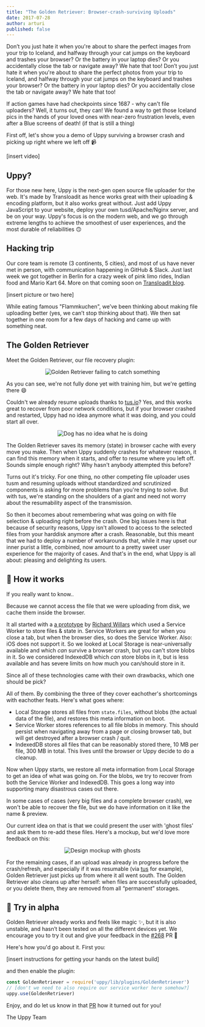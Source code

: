 ```yaml
---
title: "The Golden Retriever: Browser-crash-surviving Uploads"
date: 2017-07-28
author: arturi
published: false
---
```


Don’t you just hate it when you're about to share the perfect images from your trip to Iceland, and halfway through your cat jumps on the keyboard and trashes your browser? Or the battery in your laptop dies? Or you accidentally close the tab or navigate away? We hate that too!
Don’t you just hate it when you're about to share the perfect photos from your trip to Iceland, and halfway through your cat jumps on the keyboard and trashes your browser? Or the battery in your laptop dies? Or you accidentally close the tab or navigate away? We hate that too!

If action games have had checkpoints since 1687 - why can't file uploaders? Well, it turns out, they can! We found a way to get those Iceland pics in the hands of your loved ones with near-zero frustration levels, even after a Blue screens of death! (if that is still a thing) 

<!-- more -->

First off, let's show you a demo of Uppy surviving a browser crash and picking up right where we left off 📹

[insert video]

## Uppy?

For those new here, Uppy is the next-gen open source file uploader for the web. It's made by Transloadit as hence works great with their uploading & encoding platform, but it also works great without. Just add Uppy JavaScript to your website, deploy your own tusd/Apache/Nginx server, and be on your way. Uppy's focus is on the modern web, and we go through extreme lengths to achieve the smoothest of user experiences, and the most durable of reliabilities 🙃

## Hacking trip

Our core team is remote (3 continents, 5 cities), and most of us have never met in person, with communication happening in GitHub & Slack. Just last week we got together in Berlin for a crazy week of pink limo rides, Indian food and Mario Kart 64. More on that coming soon on [Transloadit blog](https://transloadit.com/blog/).

[insert picture or two here]

While eating famous "Flammkuchen", we’ve been thinking about making file uploading better (yes, we can’t stop thinking about that). We then sat together in one room for a few days of hacking and came up with something neat. 

## The Golden Retriever

Meet the Golden Retriever, our file recovery plugin:

<!-- sorry about the center :o -->
<center>
  <img class="border" src="/images/blog/golden-retriever/catch-fail-2.gif" alt="Golden Retriever failing to catch something" title="Good try, boy!">
</center>

As you can see, we're not fully done yet with training him, but we're getting there 😄

Couldn't we already resume uploads thanks to [tus.io](https://tus.io)? Yes, and this works great to recover from poor network conditions, but if your browser crashed and restarted, Uppy had no idea anymore what it was doing, and you could start all over. 

<!-- sorry about more centers :o -->
<center>
  <img class="border" src="/images/blog/golden-retriever/no-idea-dog-3.gif" alt="Dog has no idea what he is doing" title="Good try, boy!">
</center>

The Golden Retriever saves its memory (state) in browser cache with every move you make. Then when Uppy suddenly crashes for whatever reason, it can find this memory when it starts, and offer to resume where you left off. Sounds simple enough right? Why hasn't anybody attempted this before?

Turns out it's tricky. For one thing, no other competing file uploader uses tusm and resuming uploads without standardized and scrutinized components is asking for more problems than you're trying to solve. But with tus, we're standing on the shoulders of a giant and need not worry about the resumability aspect of the transmission.

So then it becomes about remembering what was going on with file selection & uploading right before the crash. One big issues here is that because of security reasons, Uppy isn't allowed to access to the selected files from your harddisk anymore after a crash. Reasonable, but this meant that we had to deploy a number of workarounds that, while it may upset our inner purist a little, combined, now amount to a pretty sweet user experience for the majority of cases. And that's in the end, what Uppy is all about: pleasing and delighting its users.

## 👻 How it works

If you really want to know..

Because we cannot access the file that we were uploading from disk, we cache them inside the browser.

It all started with a [a prototype](https://github.com/transloadit/uppy/issues/237) by [Richard Willars](https://github.com/richardwillars) which used a Service Worker to store files & state in. Service Workers are great for when you close a tab, but when the browser dies, so does the Service Worker. Also: iOS does not support it. So we looked at Local Storage is near-universally available and which _can_ survive a browser crash, but you can't store blobs in it. So we considered IndexedDB which _can_ store blobs in it, but is less available and has severe limits on how much you can/should store in it.

Since all of these technologies came with their own drawbacks, which one should be pick?

All of them. By combining the three of they cover eachother's shortcomings with eachother feats. Here's what goes where: 

- Local Storage stores all files from `state.files`, without blobs (the actual data of the file), and restores this meta information on boot.
- Service Worker stores references to all file blobs in memory. This should persist when navigating away from a page or closing browser tab, but will get destroyed after a browser crash / quit.
- IndexedDB stores all files that can be reasonably stored there, 10 MB per file, 300 MB in total. This lives until the browser or Uppy decide to do a cleanup.

Now when Uppy starts, we restore all meta information from Local Storage to get an idea of what was going on. For the blobs, we try to recover from both the Service Worker and IndexedDB. This goes a long way into supporting many disastrous cases out there. 

In some cases of cases (very big files and a complete browser crash), we won't be able to recover the file, but we do have information on it like the name & preview. 

Our current idea on that is that we could present the user with 'ghost files' and ask them to re-add these files. Here's a mockup, but we'd love more feedback on this:

<center>
  <img class="border" src="/images/blog/golden-retriever/desktop-ghost.png" alt="Design mockup with ghosts" title="Design mockup with ghosts">
</center>

For the remaining cases, if an upload was already in progress before the crash/refresh, and especially if it was resumable (via [tus](https://tus.io) for example), Golden Retriever just picks up from where it all went south. The Golden Retriever also cleans up after herself: when files are successfully uploaded, or you delete them, they are removed from all “permanent” storages.

## 🚦 Try in alpha

Golden Retriever already works and feels like magic :sparkles:, but it is also unstable, and hasn’t been tested on all the different devices yet. We encourage you to try it out and give your feedback in the [#268](https://github.com/transloadit/uppy/pull/268) PR :tada:

Here's how you'd go about it. First you:

[insert instructions for getting your hands on the latest build]

and then enable the plugin:

```js
const GoldenRetriever = require('uppy/lib/plugins/GoldenRetriever')
// [don't we need to also require our service worker here somehow?]
uppy.use(GoldenRetriever)
```

Enjoy, and do let us know in that [PR](https://github.com/transloadit/uppy/pull/268) how it turned out for you!

The Uppy Team

